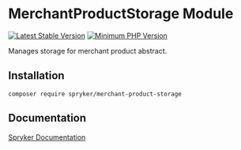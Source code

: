 # MerchantProductStorage Module
[![Latest Stable Version](https://poser.pugx.org/spryker/merchant-product-storage/v/stable.svg)](https://packagist.org/packages/spryker/merchant-product-storage)
[![Minimum PHP Version](https://img.shields.io/badge/php-%3E%3D%207.3-8892BF.svg)](https://php.net/)

Manages storage for merchant product abstract.

## Installation

```
composer require spryker/merchant-product-storage
```

## Documentation

[Spryker Documentation](https://academy.spryker.com/developing_with_spryker/module_guide/modules.html)
